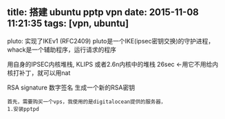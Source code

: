 title: 搭建 ubuntu pptp vpn
date: 2015-11-08 11:21:35
tags: [vpn, ubuntu]
---

pluto: 实现了IKEv1 (RFC2409)
pluto是一个IKE(ipsec密钥交换)的守护进程，whack是一个辅助程序，运行请求的程序

用自身的IPSEC内核堆栈, KLIPS
或者2.6n内核中的堆栈 26sec  <-用它不用给内核打补丁，就可以用nat

RSA signature 数字签名
生成一个新的RSA密钥

    首先，需要购买一个vps，我使用的是digitalocean提供的服务器，
    1.安装pptpd

